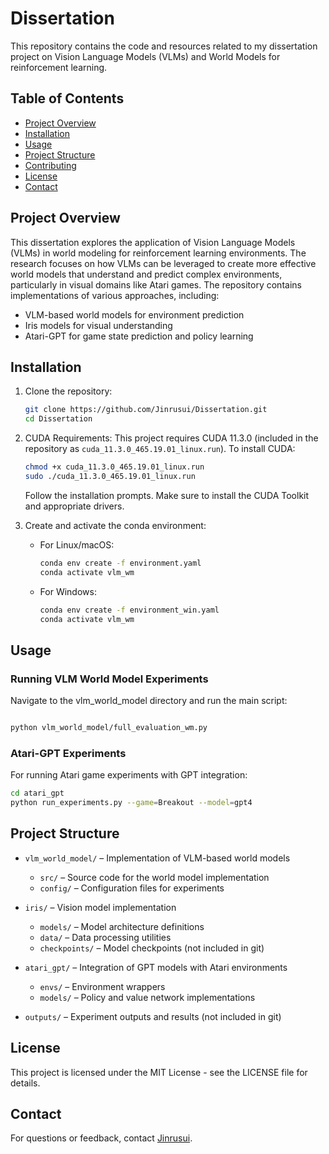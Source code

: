 # Dissertation

This repository contains the code and resources related to my dissertation project on Vision Language Models (VLMs) and World Models for reinforcement learning.

## Table of Contents

- [Project Overview](#project-overview)
- [Installation](#installation)
- [Usage](#usage)
- [Project Structure](#project-structure)
- [Contributing](#contributing)
- [License](#license)
- [Contact](#contact)

## Project Overview

This dissertation explores the application of Vision Language Models (VLMs) in world modeling for reinforcement learning environments. The research focuses on how VLMs can be leveraged to create more effective world models that understand and predict complex environments, particularly in visual domains like Atari games. The repository contains implementations of various approaches, including:

- VLM-based world models for environment prediction
- Iris models for visual understanding
- Atari-GPT for game state prediction and policy learning

## Installation

1. Clone the repository:
   ```bash
   git clone https://github.com/Jinrusui/Dissertation.git
   cd Dissertation
   ```

2. CUDA Requirements:
   This project requires CUDA 11.3.0 (included in the repository as `cuda_11.3.0_465.19.01_linux.run`). To install CUDA:
   ```bash
   chmod +x cuda_11.3.0_465.19.01_linux.run
   sudo ./cuda_11.3.0_465.19.01_linux.run
   ```
   Follow the installation prompts. Make sure to install the CUDA Toolkit and appropriate drivers.

3. Create and activate the conda environment:
   - For Linux/macOS:
     ```bash
     conda env create -f environment.yaml
     conda activate vlm_wm
     ```
   - For Windows:
     ```bash
     conda env create -f environment_win.yaml
     conda activate vlm_wm
     ```

## Usage

### Running VLM World Model Experiments

Navigate to the vlm_world_model directory and run the main script:
```bash

python vlm_world_model/full_evaluation_wm.py
```


### Atari-GPT Experiments

For running Atari game experiments with GPT integration:
```bash
cd atari_gpt
python run_experiments.py --game=Breakout --model=gpt4
```

## Project Structure

- `vlm_world_model/` – Implementation of VLM-based world models
  - `src/` – Source code for the world model implementation
  - `config/` – Configuration files for experiments
  
- `iris/` – Vision model implementation
  - `models/` – Model architecture definitions
  - `data/` – Data processing utilities
  - `checkpoints/` – Model checkpoints (not included in git)

- `atari_gpt/` – Integration of GPT models with Atari environments
  - `envs/` – Environment wrappers
  - `models/` – Policy and value network implementations

- `outputs/` – Experiment outputs and results (not included in git)

## License

This project is licensed under the MIT License - see the LICENSE file for details.

## Contact

For questions or feedback, contact [Jinrusui](https://github.com/Jinrusui).
